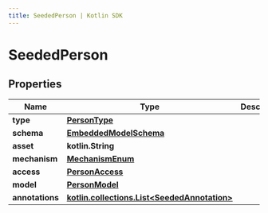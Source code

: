 ```yaml
---
title: SeededPerson | Kotlin SDK
---
```



# SeededPerson

## Properties
Name | Type | Description | Notes
------------ | ------------- | ------------- | -------------
**type** | [**PersonType**](PersonType) |  | 
**schema** | [**EmbeddedModelSchema**](EmbeddedModelSchema) |  |  [optional]
**asset** | **kotlin.String** |  |  [optional]
**mechanism** | [**MechanismEnum**](MechanismEnum) |  |  [optional]
**access** | [**PersonAccess**](PersonAccess) |  |  [optional]
**model** | [**PersonModel**](PersonModel) |  |  [optional]
**annotations** | [**kotlin.collections.List&lt;SeededAnnotation&gt;**](SeededAnnotation) |  |  [optional]



